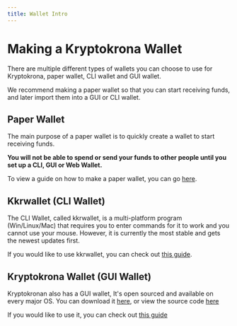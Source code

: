```yaml
---
title: Wallet Intro
---
```


# Making a Kryptokrona Wallet

There are multiple different types of wallets you can choose to use for Kryptokrona, paper wallet, CLI wallet and GUI wallet.

We recommend making a paper wallet so that you can start receiving funds, and later import them into a GUI or CLI wallet.

## Paper Wallet

The main purpose of a paper wallet is to quickly create a wallet to start receiving funds.

**You will not be able to spend or send your funds to other people until you set up a CLI, GUI or Web Wallet.**

To view a guide on how to make a paper wallet, you can go [here](Making-a-paper-wallet).

## Kkrwallet (CLI Wallet)

The CLI Wallet, called kkrwallet, is a multi-platform program (Win/Linux/Mac) that requires you to enter commands for it to work and you cannot use your mouse. However, it is currently the most stable and gets the newest updates first.

If you would like to use kkrwallet, you can check out [this guide](Using-kkrwallet).

## Kryptokrona Wallet (GUI Wallet)

Kryptokronan also has a GUI wallet, It's open sourced and available on every major OS. You can download it [here](https://kryptokrona.se/en/kryptokrona-wallet-2/), or view the source code [here](https://github.com/kryptokrona/kryptokrona-wallet)

If you would like to use it, you can check out [this guide](Using-Proton-Wallet)


